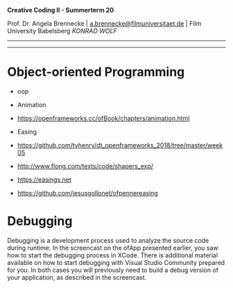 <!-- ---  
title: Creative Coding II
author: Angela Brennecke
affiliation: Film University Babelsberg KONRAD WOLF
date: Summer term 20
---   -->
**Creative Coding II - Summerterm 20**

Prof. Dr. Angela Brennecke | a.brennecke@filmuniversitaet.de | Film University Babelsberg *KONRAD WOLF*

---

--- 

# Object-oriented Programming


- oop


- Animation
- https://openframeworks.cc/ofBook/chapters/animation.html
- Easing 
- https://github.com/tyhenry/dt_openframeworks_2018/tree/master/week05
- http://www.flong.com/texts/code/shapers_exp/
- https://easings.net
- https://github.com/jesusgollonet/ofpennereasing



# Debugging

Debugging is a development process used to analyze the source code during runtime. In the screencast on the ofApp presented earlier, you saw how to start the debugging process in XCode. There is additional material available on how to start debugging with Visual Studio Community prepared for you. In both cases you will previously need to build a debug version of your application, as described in the screencast.
